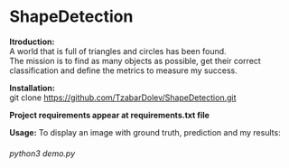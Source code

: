 # ShapeDetection

**Itroduction:** <br>
A world that is full of triangles and circles has been found. <br>
The mission is to find as many objects as possible, get their correct classification and define the metrics to measure my success.

**Installation:**<br>
git clone https://github.com/TzabarDolev/ShapeDetection.git

**Project requirements appear at requirements.txt file**

**Usage:**
To display an image with ground truth, prediction and my results:
<h6>python3 demo.py</h6>
